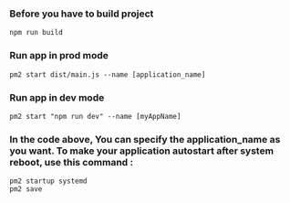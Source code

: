 ### Before you have to build project
    npm run build

### Run app in prod mode
    pm2 start dist/main.js --name [application_name]

### Run app in dev mode
    pm2 start "npm run dev" --name [myAppName]

### In the code above, You can specify the application_name as you want. To make your application autostart after system reboot, use this command :
    pm2 startup systemd
    pm2 save